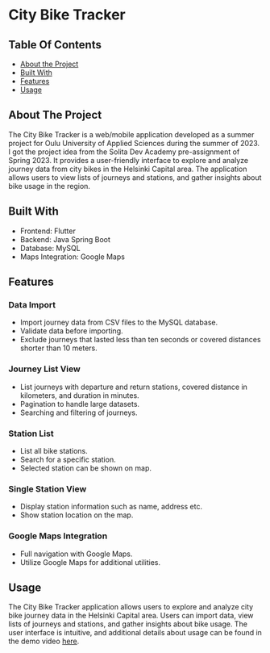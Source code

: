 # City Bike Tracker

## Table Of Contents

- [About the Project](#about-the-project)
- [Built With](#built-with)
- [Features](#features)
- [Usage](#usage)

## About The Project

The City Bike Tracker is a web/mobile application developed as a summer project for Oulu University of Applied Sciences during the summer of 2023. I got the project idea from the  Solita Dev Academy pre-assignment of Spring 2023. It provides a user-friendly interface to explore and analyze journey data from city bikes in the Helsinki Capital area. The application allows users to view lists of journeys and stations, and gather insights about bike usage in the region.

## Built With

- Frontend: Flutter
- Backend: Java Spring Boot
- Database: MySQL
- Maps Integration: Google Maps

## Features

### Data Import

- Import journey data from CSV files to the MySQL database.
- Validate data before importing.
- Exclude journeys that lasted less than ten seconds or covered distances shorter than 10 meters.

### Journey List View

- List journeys with departure and return stations, covered distance in kilometers, and duration in minutes.
- Pagination to handle large datasets.
- Searching and filtering of journeys.

### Station List

- List all bike stations.
- Search for a specific station.
- Selected station can be shown on map.

### Single Station View

- Display station information such as name, address etc.
- Show station location on the map.

### Google Maps Integration

- Full navigation with Google Maps.
- Utilize Google Maps for additional utilities.


## Usage

The City Bike Tracker application allows users to explore and analyze city bike journey data in the Helsinki Capital area. Users can import data, view lists of journeys and stations, and gather insights about bike usage. The user interface is intuitive, and additional details about usage can be found in the demo video [here](https://youtu.be/WRvs62JY7Cc).

